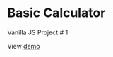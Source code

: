 # Basic Calculator

Vanilla JS Project # 1

View [demo](https://jviray.github.io/basic-calculator/)
